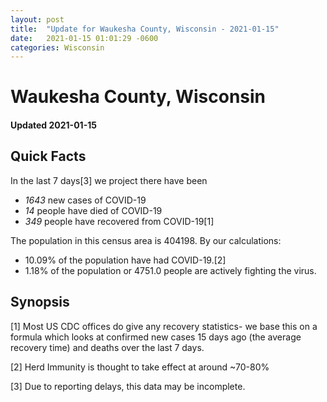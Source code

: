 ```yaml
---
layout: post
title:  "Update for Waukesha County, Wisconsin - 2021-01-15"
date:   2021-01-15 01:01:29 -0600
categories: Wisconsin
---
```


# Waukesha County, Wisconsin
#### Updated 2021-01-15

## Quick Facts

In the last 7 days[3] we project there have been
- *1643* new cases of COVID-19
- *14* people have died of COVID-19
- *349* people have recovered from COVID-19[1]

The population in this census area is 404198. By our calculations:
- 10.09% of the population have had COVID-19.[2]
- 1.18% of the population or 4751.0 people are actively fighting the virus.

## Synopsis




[1] Most US CDC offices do give any recovery statistics- we base this on a formula which looks at confirmed new cases
15 days ago (the average recovery time) and deaths over the last 7 days.

[2] Herd Immunity is thought to take effect at around ~70-80%

[3] Due to reporting delays, this data may be incomplete.
 
    